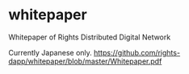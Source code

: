 # whitepaper
Whitepaper of Rights Distributed Digital Network

Currently Japanese only.
https://github.com/rights-dapp/whitepaper/blob/master/Whitepaper.pdf
